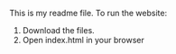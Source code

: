 This is my readme file.
To run the website:
 1. Download the files.
 2. Open index.html in your browser

